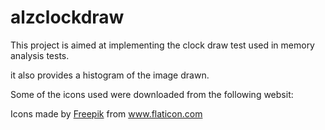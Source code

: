 # alzclockdraw

This project is aimed at implementing the clock draw test used in memory analysis tests.

it also provides a histogram of the image drawn.

Some of the icons used were downloaded from the following websit: <div>Icons made by <a href="https://www.flaticon.com/authors/freepik" title="Freepik">Freepik</a> from <a href="https://www.flaticon.com/" title="Flaticon">www.flaticon.com</a></div>
